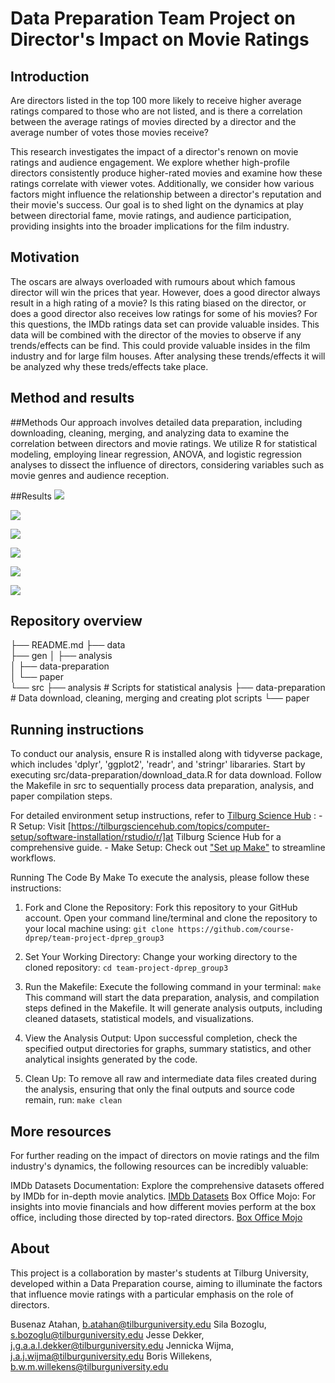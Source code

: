 # Data Preparation Team Project on Director's Impact on Movie Ratings

## Introduction
Are directors listed in the top 100 more likely to receive higher average ratings compared to those who are not listed, and is there a correlation between the average ratings of movies directed by a director and the average number of votes those movies receive?

This research investigates the impact of a director's renown on movie ratings and audience engagement. We explore whether high-profile directors consistently produce higher-rated movies and examine how these ratings correlate with viewer votes. Additionally, we consider how various factors might influence the relationship between a director's reputation and their movie's success. Our goal is to shed light on the dynamics at play between directorial fame, movie ratings, and audience participation, providing insights into the broader implications for the film industry.

## Motivation
The oscars are always overloaded with rumours about which famous director will win the prices that year. However, does a good director always result in a high rating of a movie? Is this rating biased on the director, or does a good director also receives low ratings for some of his movies? For this questions, the IMDb ratings data set can provide valuable insides. This data will be combined with the director of the movies to observe if any trends/effects can be find. This could provide valuable insides in the film industry and for large film houses. After analysing these trends/effects it will be analyzed why these treds/effects take place.

## Method and results

##Methods
Our approach involves detailed data preparation, including downloading, cleaning, merging, and analyzing data to examine the correlation between directors and movie ratings. We utilize R for statistical modeling, employing linear regression, ANOVA, and logistic regression analyses to dissect the influence of directors, considering variables such as movie genres and audience reception.

##Results
![](image.png)

![](image-1.png)

![](image-3.png)

![](image-4.png)

![](image-5.png)

![](image-6.png)

## Repository overview


├── README.md
├── data                  
├── gen
│   ├── analysis           
│   ├── data-preparation   
│   └── paper              
└── src
    ├── analysis           # Scripts for statistical analysis
    ├── data-preparation   # Data download, cleaning, merging and creating plot scripts
    └── paper              

## Running instructions

To conduct our analysis, ensure R is installed along with tidyverse package, which includes 'dplyr', 'ggplot2', 'readr', and 'stringr' libararies. Start by executing src/data-preparation/download_data.R for data download. Follow the Makefile in src to sequentially process data preparation, analysis, and paper compilation steps. 

For detailed environment setup instructions, refer to [Tilburg Science Hub](https://tilburgsciencehub.com/) :
    - R Setup: Visit [https://tilburgsciencehub.com/topics/computer-setup/software-installation/rstudio/r/]at Tilburg Science Hub for a comprehensive guide.
    - Make Setup: Check out ["Set up Make"](https://tilburgsciencehub.com/topics/automation/automation-tools/makefiles/make/) to streamline workflows.

Running The Code By Make
To execute the analysis, please follow these instructions:

1. Fork and Clone the Repository:
Fork this repository to your GitHub account.
Open your command line/terminal and clone the repository to your local machine using:
    `git clone https://github.com/course-dprep/team-project-dprep_group3`

2. Set Your Working Directory:
Change your working directory to the cloned repository:
    `cd team-project-dprep_group3`

3. Run the Makefile:
Execute the following command in your terminal:
    `make`
This command will start the data preparation, analysis, and compilation steps defined in the Makefile. It will generate analysis outputs, including cleaned datasets, statistical models, and visualizations.

4. View the Analysis Output:
Upon successful completion, check the specified output directories for graphs, summary statistics, and other analytical insights generated by the code.

5. Clean Up:
To remove all raw and intermediate data files created during the analysis, ensuring that only the final outputs and source code remain, run:
    `make clean`


## More resources

For further reading on the impact of directors on movie ratings and the film industry's dynamics, the following resources can be incredibly valuable:

IMDb Datasets Documentation: Explore the comprehensive datasets offered by IMDb for in-depth movie analytics. [IMDb Datasets](https://developer.imdb.com/non-commercial-datasets/)
Box Office Mojo: For insights into movie financials and how different movies perform at the box office, including those directed by top-rated directors. [Box Office Mojo](https://www.boxofficemojo.com/)


## About

This project is a collaboration by master's students at Tilburg University, developed within a Data Preparation course, aiming to illuminate the factors that influence movie ratings with a particular emphasis on the role of directors.

Busenaz Atahan, b.atahan@tilburguniversity.edu
Sila Bozoglu, s.bozoglu@tilburguniversity.edu
Jesse Dekker, j.g.a.a.l.dekker@tilburguniversity.edu
Jennicka Wijma, j.a.j.wijma@tilburguniversity.edu
Boris Willekens, b.w.m.willekens@tilburguniversity.edu

